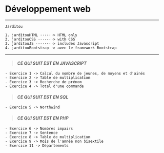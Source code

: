 # **Développement web**
___
    Jarditou

    1. jarditouHTML ······> HTML only
    2. jarditouCSS ·······> with CSS
    3. jarditouJS ········> includes Javascript
    4. jarditouBootstrap ·> avec le framework Bootstrap
 

___

> #### ***CE QUI SUIT EST EN JAVASCRIPT***


    - Exercice 1 ·> Calcul du nombre de jeunes, de moyens et d'ainés
    - Exercice 2 ·> Table de multiplication
    - Exercice 3 ·> Recherche de prénom
    - Exercice 4 ·> Total d'une commande

> #### ***CE QUI SUIT EST EN SQL***

    - Exercice 5 ·> Northwind

> #### ***CE QUI SUIT EST EN PHP***

    - Exercice 6 ·> Nombres impairs
    - Exercice 7 ·> Sentence
    - Exercice 8 ·> Table de multiplication
    - Exercice 9 ·> Mois de l'année non bisextile
    - Exercice 11 ·> Départements